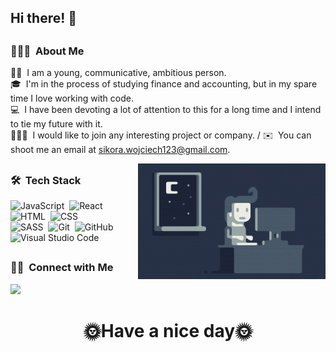## Hi there! 👋
##
##
### 👨🏻‍💻 &nbsp;About Me
🙎‍♂️ &nbsp;I am a young, communicative, ambitious person. \
🎓 &nbsp;I'm in the process of studying finance and accounting, but in my spare time I love working with code. \
💻 &nbsp;I have been devoting a lot of attention to this for a long time and I intend to tie my future with it. \
🕵🏻‍♂️ &nbsp;I would like to join any interesting project or company. /
✉️ &nbsp;You can shoot me an email at sikora.wojciech123@gmail.com.

<img alt="Night Coding" src="https://raw.githubusercontent.com/AVS1508/AVS1508/master/assets/Night-Coding.gif" align="right"/>

##
##
### 🛠 &nbsp;Tech Stack 
![JavaScript](https://img.shields.io/badge/-JavaScript-05122A?style=flat&logo=javascript)&nbsp;
![React](https://img.shields.io/badge/-React-05122A?style=flat&logo=react)&nbsp;
![HTML](https://img.shields.io/badge/-HTML-05122A?style=flat&logo=HTML5)&nbsp;
![CSS](https://img.shields.io/badge/-CSS-05122A?style=flat&logo=CSS3&logoColor=1572B6)&nbsp; \
![SASS](https://img.shields.io/badge/-SASS-05122A?style=flat&logo=SASS&logoColor=FF6383)&nbsp;
![Git](https://img.shields.io/badge/-Git-05122A?style=flat&logo=git)&nbsp;
![GitHub](https://img.shields.io/badge/-GitHub-05122A?style=flat&logo=github)&nbsp;
![Visual Studio Code](https://img.shields.io/badge/-Visual%20Studio%20Code-05122A?style=flat&logo=visual-studio-code&logoColor=007ACC)&nbsp;

##
##
### 🤝🏻 &nbsp;Connect with Me
<a href="https://mail.google.com"><img src="https://img.shields.io/badge/-sikora.wojciech123@gmail.com-D14836?style=flat&logo=Gmail&logoColor=white"/></a>
##
<h1 align="center">🌞Have a nice day🌞</h1>
